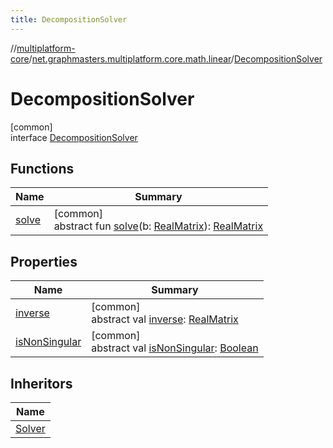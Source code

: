 ```yaml
---
title: DecompositionSolver
---
```

//[multiplatform-core](../../../index.html)/[net.graphmasters.multiplatform.core.math.linear](../index.html)/[DecompositionSolver](index.html)



# DecompositionSolver



[common]\
interface [DecompositionSolver](index.html)



## Functions


| Name | Summary |
|---|---|
| [solve](solve.html) | [common]<br>abstract fun [solve](solve.html)(b: [RealMatrix](../-real-matrix/index.html)): [RealMatrix](../-real-matrix/index.html) |


## Properties


| Name | Summary |
|---|---|
| [inverse](inverse.html) | [common]<br>abstract val [inverse](inverse.html): [RealMatrix](../-real-matrix/index.html) |
| [isNonSingular](is-non-singular.html) | [common]<br>abstract val [isNonSingular](is-non-singular.html): [Boolean](https://kotlinlang.org/api/latest/jvm/stdlib/kotlin/-boolean/index.html) |


## Inheritors


| Name |
|---|
| [Solver](../-q-r-decomposition/-solver/index.html) |

